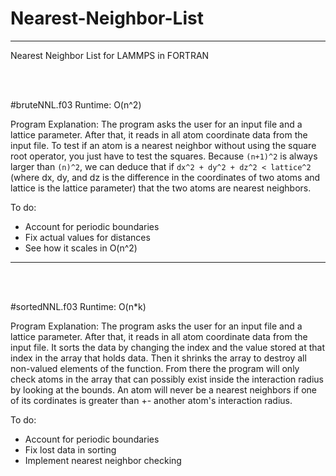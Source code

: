# Nearest-Neighbor-List
---


Nearest Neighbor List for LAMMPS in FORTRAN


 <br /> <br />

#bruteNNL.f03
Runtime: O(n^2)

Program Explanation:
  The program asks the user for an input file and a lattice parameter. After that, it reads in all atom coordinate data from the input file. To test if an atom is a nearest neighbor without using the square root operator, you just have to test the squares. Because `(n+1)^2` is always larger than `(n)^2`, we can deduce that if `dx^2 + dy^2 + dz^2 < lattice^2` (where dx, dy, and dz is the difference in the coordinates of two atoms and lattice is the lattice parameter) that the two atoms are nearest neighbors. 
  
To do:
  - Account for periodic boundaries
  - Fix actual values for distances
  - See how it scales in O(n^2)
  
---
 <br /> <br />

#sortedNNL.f03
Runtime: O(n*k)

Program Explanation:
  The program asks the user for an input file and a lattice parameter. After that, it reads in all atom coordinate data from the input file. It sorts the data by changing the index and the value stored at that index in the array that holds data. Then it shrinks the array to destroy all non-valued elements of the function. From there the program will only check atoms in the array that can possibly exist inside the interaction radius by looking at the bounds. An atom will never be a nearest neighbors if one of its cordinates is greater than +- another atom's interaction radius.
  
To do:
  - Account for periodic boundaries
  - Fix lost data in sorting
  - Implement nearest neighbor checking
